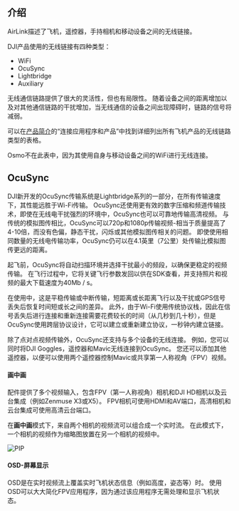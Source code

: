 ## 介绍

AirLink描述了飞机，遥控器，手持相机和移动设备之间的无线链接。

DJI产品使用的无线链接有四种类型：

* WiFi
* OcuSync
* Lightbridge
* Auxiliary

无线通信链路提供了很大的灵活性，但也有局限性。 随着设备之间的距离增加以及对其他通信链路的干扰增加，当无线通信的设备之间出现障碍时，链路的信号将减弱。

可以在[产品简介](https://developer.dji.com/doc/mobile-sdk-tutorial/cn/basic-introduction/msdk-introduction.html)的“连接应用程序和产品”中找到详细列出所有飞机产品的无线链路类型的表格。 

Osmo不在此表中，因为其使用自身与移动设备之间的WiFi进行无线连接。

## OcuSync

DJI新开发的OcuSync传输系统是Lightbridge系列的一部分，在所有传输速度下，其性能远胜于Wi-Fi传输。 OcuSync还使用更有效的数字压缩和频道传输技术，即使在无线电干扰强烈的环境中，OcuSync也可以可靠地传输高清视频。 与传统的模拟图传相比，OcuSync可以720p和1080p传输视频-相当于质量提高了4-10倍，而没有色偏，静态干扰，闪烁或其他模拟图传相关的问题。 即使使用相同数量的无线电传输功率，OcuSync仍可以在4.1英里（7公里）处传输比模拟图传更远的距离。

起飞前，OcuSync将自动扫描环境并选择干扰最小的频段，以确保更稳定的视频传输。 在飞行过程中，它将关键飞行参数发回以供在SDK查看，并支持照片和视频的最大下载速度为40Mb / s。

在使用中，这是平稳传输或中断传输，短距离或长距离飞行以及干扰或GPS信号丢失后恢复时间短或长之间的差异。 此外，由于Wi-Fi使用传统协议栈，因此在信号丢失后进行连接和重新连接需要花费较长的时间（从几秒到几十秒），但是OcuSync使用跨层协议设计，它可以建立或重新建立协议，一秒钟内建立链接。

除了点对点视频传输外，OcuSync还支持与多个设备的无线连接。 例如，您可以同时将DJI Goggles，遥控器和Mavic无线连接到OcuSync。 您还可以添加其他遥控器，以便可以使用两个遥控器控制Mavic或共享第一人称视角（FPV）视频。

#### 画中画

配件提供了多个视频输入，包含FPV（第一人称视角）相机和DJI HD相机以及云台集成（例如Zenmuse X3或X5）。 FPV相机可使用HDMI和AV端口，高清相机和云台集成可使用高清云台端口。

在**画中画**模式下，来自两个相机的视频流可以组合成一个实时流。 在此模式下，一个相机的视频作为缩略图放置在另一个相机的视频中。

![PIP](https://terra-1-g.djicdn.com/84f990b0bbd145e6a3930de0c55d3b2b/admin/doc/e29ec725-89a0-42e3-905b-b01546b8e78f.png)

#### OSD-屏幕显示

OSD是在实时视频流上覆盖实时飞机状态信息（例如高度，姿态等）时。 使用OSD可以大大简化FPV应用程序，因为通过该应用程序无需处理和显示飞机状态。
